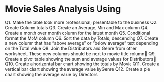 # Movie Sales Analysis Using

Q1. Make the table look more professional; presentable to the business
Q2. Create Column totals
Q3. Create an Average, Min and Max column
Q4. Create a month over month column for the latest month
Q5. Conditional format the MoM column
Q6. Sort the data by Totals; descending
Q7. Create a new column that has “above average” or “below average” text depending on the Total value
Q8. Join the Distributors and Genre from other worksheet. These new columns should be next to movie title column
Q9. Create a pivot table showing the sum and average values for Distributors
Q10. Create a horizontal bar chart showing the totals by Movie
Q11. Create a vertical bar chart showing the average value byGenre
Q12. Create a pie chart showing the average value by Directors

